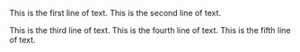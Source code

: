 This is the first line of text.
This is the second line of text.

This is the third line of text.
This is the fourth line of text.
This is the fifth line of text.

